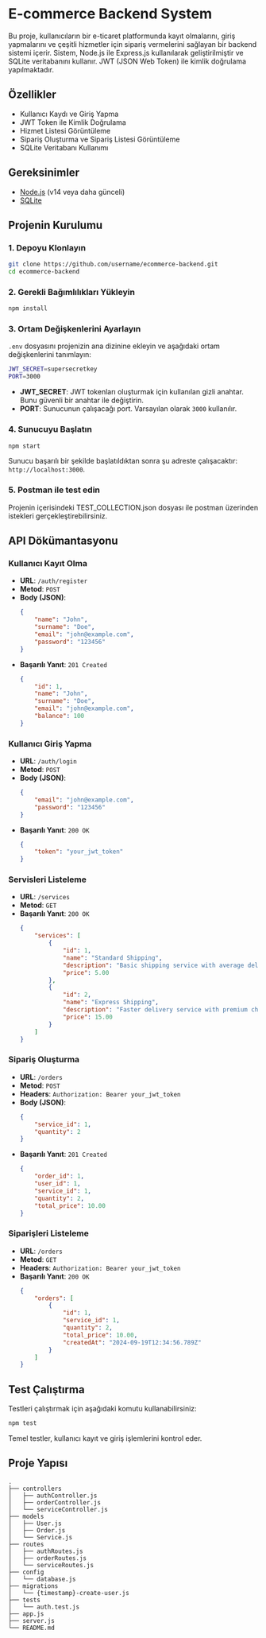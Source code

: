 
# E-commerce Backend System

Bu proje, kullanıcıların bir e-ticaret platformunda kayıt olmalarını, giriş yapmalarını ve çeşitli hizmetler için sipariş vermelerini sağlayan bir backend sistemi içerir. Sistem, Node.js ile Express.js kullanılarak geliştirilmiştir ve SQLite veritabanını kullanır. JWT (JSON Web Token) ile kimlik doğrulama yapılmaktadır.

## Özellikler

- Kullanıcı Kaydı ve Giriş Yapma
- JWT Token ile Kimlik Doğrulama
- Hizmet Listesi Görüntüleme
- Sipariş Oluşturma ve Sipariş Listesi Görüntüleme
- SQLite Veritabanı Kullanımı

## Gereksinimler

- [Node.js](https://nodejs.org/en/) (v14 veya daha günceli)
- [SQLite](https://www.sqlite.org/index.html)

## Projenin Kurulumu

### 1. Depoyu Klonlayın
```bash
git clone https://github.com/username/ecommerce-backend.git
cd ecommerce-backend
```

### 2. Gerekli Bağımlılıkları Yükleyin
```bash
npm install
```

### 3. Ortam Değişkenlerini Ayarlayın

`.env` dosyasını projenizin ana dizinine ekleyin ve aşağıdaki ortam değişkenlerini tanımlayın:

```bash
JWT_SECRET=supersecretkey
PORT=3000
```

- **JWT_SECRET**: JWT tokenları oluşturmak için kullanılan gizli anahtar. Bunu güvenli bir anahtar ile değiştirin.
- **PORT**: Sunucunun çalışacağı port. Varsayılan olarak `3000` kullanılır.

### 4. Sunucuyu Başlatın

```bash
npm start
```

Sunucu başarılı bir şekilde başlatıldıktan sonra şu adreste çalışacaktır: `http://localhost:3000`.

### 5. Postman ile test edin

Projenin içerisindeki TEST_COLLECTION.json dosyası ile postman üzerinden istekleri gerçekleştirebilirsiniz.

## API Dökümantasyonu

### Kullanıcı Kayıt Olma

- **URL**: `/auth/register`
- **Metod**: `POST`
- **Body (JSON)**:
  ```json
  {
      "name": "John",
      "surname": "Doe",
      "email": "john@example.com",
      "password": "123456"
  }
  ```
- **Başarılı Yanıt**: `201 Created`
  ```json
  {
      "id": 1,
      "name": "John",
      "surname": "Doe",
      "email": "john@example.com",
      "balance": 100
  }
  ```

### Kullanıcı Giriş Yapma

- **URL**: `/auth/login`
- **Metod**: `POST`
- **Body (JSON)**:
  ```json
  {
      "email": "john@example.com",
      "password": "123456"
  }
  ```
- **Başarılı Yanıt**: `200 OK`
  ```json
  {
      "token": "your_jwt_token"
  }
  ```

### Servisleri Listeleme

- **URL**: `/services`
- **Metod**: `GET`
- **Başarılı Yanıt**: `200 OK`
  ```json
  {
      "services": [
          {
              "id": 1,
              "name": "Standard Shipping",
              "description": "Basic shipping service with average delivery time.",
              "price": 5.00
          },
          {
              "id": 2,
              "name": "Express Shipping",
              "description": "Faster delivery service with premium charges.",
              "price": 15.00
          }
      ]
  }
  ```

### Sipariş Oluşturma

- **URL**: `/orders`
- **Metod**: `POST`
- **Headers**: `Authorization: Bearer your_jwt_token`
- **Body (JSON)**:
  ```json
  {
      "service_id": 1,
      "quantity": 2
  }
  ```
- **Başarılı Yanıt**: `201 Created`
  ```json
  {
      "order_id": 1,
      "user_id": 1,
      "service_id": 1,
      "quantity": 2,
      "total_price": 10.00
  }
  ```

### Siparişleri Listeleme

- **URL**: `/orders`
- **Metod**: `GET`
- **Headers**: `Authorization: Bearer your_jwt_token`
- **Başarılı Yanıt**: `200 OK`
  ```json
  {
      "orders": [
          {
              "id": 1,
              "service_id": 1,
              "quantity": 2,
              "total_price": 10.00,
              "createdAt": "2024-09-19T12:34:56.789Z"
          }
      ]
  }
  ```

## Test Çalıştırma

Testleri çalıştırmak için aşağıdaki komutu kullanabilirsiniz:

```bash
npm test
```

Temel testler, kullanıcı kayıt ve giriş işlemlerini kontrol eder.

## Proje Yapısı

```
.
├── controllers
│   ├── authController.js
│   ├── orderController.js
│   └── serviceController.js
├── models
│   ├── User.js
│   ├── Order.js
│   └── Service.js
├── routes
│   ├── authRoutes.js
│   ├── orderRoutes.js
│   └── serviceRoutes.js
├── config
│   └── database.js
├── migrations
│   └── {timestamp}-create-user.js
├── tests
│   └── auth.test.js
├── app.js
├── server.js
└── README.md
```

